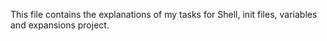 This file contains the explanations of my tasks for Shell, init files, variables and expansions project.
